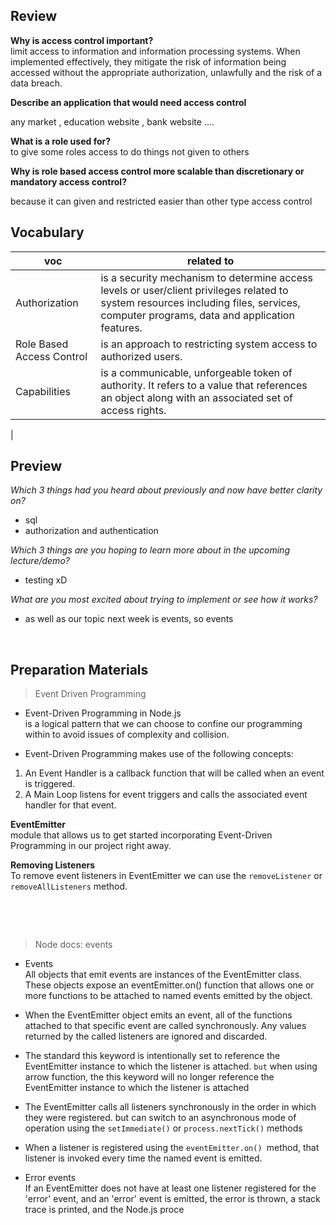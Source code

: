 ##  Review  

**Why is access control important?**  
limit access to information and information processing systems. When implemented effectively, they mitigate the risk of information being accessed without the appropriate authorization, unlawfully and the risk of a data breach.   


**Describe an application that would need access control**   

any market , education website , bank website ....

**What is a role used for?**   
to give some roles access to do things not given to others

**Why is role based access control more scalable than discretionary or mandatory access control?**  

because it can given and restricted easier than other type access control

##  Vocabulary   

| voc                               | related to |
|-------------------------------------|--------------|
|Authorization |is a security mechanism to determine access levels or user/client privileges related to system resources including files, services, computer programs, data and application features.|
|Role Based Access Control|is an approach to restricting system access to authorized users.|
|Capabilities| is a communicable, unforgeable token of authority. It refers to a value that references an object along with an associated set of access rights. |
|



## Preview  


*Which 3 things had you heard about previously and now have better clarity on?*  
- sql
- authorization and authentication


*Which 3 things are you hoping to learn more about in the upcoming lecture/demo?*  
- testing xD


*What are you most excited about trying to implement or see how it works?*  
- as well as our topic next week is events, so events

&nbsp;

## Preparation Materials

> Event Driven Programming     
- Event-Driven Programming in Node.js  
is a logical pattern that we can choose to confine our programming within to avoid issues of complexity and collision.  


- Event-Driven Programming makes use of the following concepts:  

1. An Event Handler is a callback function that will be called when an event is triggered.
2. A Main Loop listens for event triggers and calls the associated event handler for that event.



**EventEmitter**   
module that allows us to get started incorporating Event-Driven Programming in our project right away.

**Removing Listeners**   
To remove event listeners in EventEmitter we can use the `removeListener` or `removeAllListeners` method.   





&nbsp;

&nbsp;

> Node docs: events   

- Events   
All objects that emit events are instances of the EventEmitter class. These objects expose an eventEmitter.on() function that allows one or more functions to be attached to named events emitted by the object.   
 

 - When the EventEmitter object emits an event, all of the functions attached to that specific event are called synchronously. Any values returned by the called listeners are ignored and discarded.   

 - The standard this keyword is intentionally set to reference the EventEmitter instance to which the listener is attached. `but` when using arrow function, the this keyword will no longer reference the EventEmitter instance   to which the listener is attached

 - The EventEmitter calls all listeners synchronously in the order in which they were registered. but can switch to an asynchronous mode of operation using the `setImmediate()` or `process.nextTick()` methods   

 - When a listener is registered using the `eventEmitter.on() `method, that listener is invoked every time the named event is emitted.   

 - Error events  
  If an EventEmitter does not have at least one listener registered for the 'error' event, and an 'error' event is emitted, the error is thrown, a stack trace is printed, and the Node.js proce   